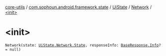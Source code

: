 [core-utils](../../../index.md) / [com.sophoun.android.framework.state](../../index.md) / [UiState](../index.md) / [Network](index.md) / [&lt;init&gt;](./-init-.md)

# &lt;init&gt;

`Network(state: `[`UiState.Network.State`](-state/index.md)`, responseInfo: `[`BaseResponse.Info`](../../../com.sophoun.android.network/-base-response/-info/index.md)`? = null)`